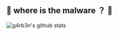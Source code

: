 ## 🤨 where is the malware ？ 🌱

![g4rb3n's github stats](https://github-readme-stats.vercel.app/api?username=g4rb3n&show_icons=true&theme=draculal)
